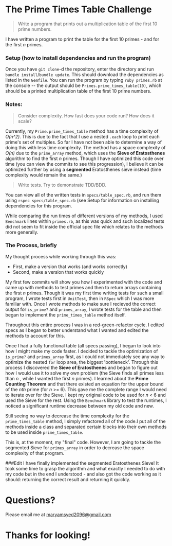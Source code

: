 # The Prime Times Table Challenge

> Write a program that prints out a multiplication table of the first 10 prime numbers.

I have written a program to print the table for the first 10 primes - and for the first *n* primes.

### Setup (how to install dependencies and run the program)
Once you have `git clone`-d the repository, enter the directory and run `bundle install`/`bundle update`. This should download the dependencies as listed in the `Gemfile`. You can run the program by typing `ruby primes.rb` at the console -- the output should be `Primes.prime_times_table(10)`, which should be a printed multiplication table of the first 10 prime numbers.

### Notes:
> Consider complexity. How fast does your code run? How does it scale?

Currently, my `Prime.prime_times_table` method has a time complexity of *O(n^2)*. 
This is due to the fact that I use a nested `.each` loop to print each prime's set of multiples. So far I have not been able to determine a way of doing this with less time complexity. The method has a space complexity of *O(n)* due to the `prime_array` method, which uses the **Sieve of Eratosthenes** algorithm to find the first *n* primes. Though I have optimized this code over time (you can view the commits to see this progression), I believe it can be optimized further by using a **segmented** Eratosthenes sieve instead (time complexity would remain the same.)

> Write tests. Try to demonstrate TDD/BDD.

You can view all of the written tests in `specs/table_spec.rb`, and run them using `rspec specs/table_spec.rb` (see Setup for information on installing dependencies for this program.

While comparing the run times of different versions of my methods, I used `Benchmark` lines within `primes.rb`, as this was 
quick and such localized tests did not seem to fit inside the official spec file which relates to the methods more generally.

### The Process, briefly

My thought process while working through this was:

- First, make a version that works (and works correctly)
- Second, make a version that works quickly

My first few commits will show you how I experimented with the code and came up
with methods to test primes and then to return arrays containing the first *n* primes.
Though it was my first time writing tests for such a small program, I wrote tests first in `UnitTest`, 
then in `RSpec` which I was more familiar with. Once I wrote methods to make sure I recieved the
correct output for `is_prime?` and `primes_array`, I wrote tests for the table and then began to implement
the `prime_times_table` method itself. 

Throughout this entire process I was in a red-green-refactor cycle. I edited specs as I began to better understand
what I wanted and edited the methods to account for this.

Once I had a fully functional table (all specs passing), I began to look into how I might make
my code faster. I decided to tackle the optimization of `is_prime?` and
`primes_array` first, as I could not immediately see any way to optimize the nested
`for` loop area, the biggest 'bottleneck'. Through this process I discovered the **Sieve of Eratosthenes** and
began to figure out how I would use it to solve my own problem (the Sieve finds all primes less than *n* , while
I wanted the first *n* primes). I learned about the **Prime Counting Theorem** and that there existed an equation
for the upper bound of the *nth* prime (for *n* >= 6). This gave me the complete range I would need to iterate over for the
Sieve. I kept my original code to be used for *n* < 6  and used the Sieve for the rest. Using the `Benchmark` library to
test the runtimes, I noticed a significant runtime decrease between my old code and new.

Still seeing no way to decrease the time complexity for the `prime_times_table` method, I simply 
refactored all of the code.I put all of the methods inside a class and separated certain blocks into their own methods to be used inside `prime_times_table`.

This is, at the moment, my "final" code. However, I am going to tackle the segmented Sieve for `primes_array` in
order to decrease the space complexity of that program.

###Edit 
I have finally implemented the segmented Eratosthenes Sieve!
It took some time to grasp the algorithm and what exactly I needed to do with my code
but in the end I understood - and also got the code working as it should: returning the
correct result and returning it quickly.


# Questions?

Please email me at maryamsyed2096@gmail.com

# Thanks for looking!
